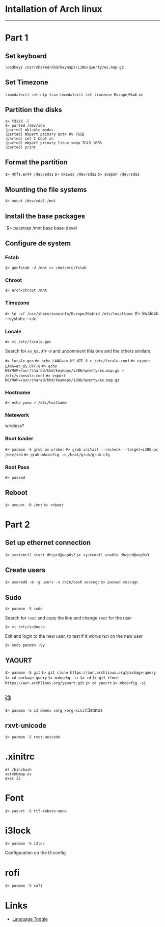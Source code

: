 # Intallation of Arch linux

---

# Part 1

## Set keyboard

`loadkeys /usr/shared/kbd/keymaps/i386/qwerty/es.map.gz`

## Set Timezone

`timedatectl set-ntp true`
`timedatectl set-timezone Europe/Madrid`

## Partition the disks

```
$> fdisk -l
$> parted /dev/sda
(parted) mklable msdos
(parted) mkpart primary ext4 0% 7GiB
(parted) set 1 boot on
(parted) mkpart primary linux-swap 7GiB 100%
(parted) print
```

## Format the partition

`$> mkfs.ext4 /dev/sda1`
`$> mkswap /dev/sda2`
`$> swapon /dev/sda2`

## Mounting the file systems

`$> mount /dev/sda1 /mnt`

## Install the base packages

`$> pacstrap /mnt base base-devel

## Configure de system

### Fstab

`$> genfstab -U /mnt >> /mnt/etc/fstab`

### Chroot

`$> arch-chroot /mnt`

### Timezone

`#> ln -sf /usr/share/zoneinfo/Europe/Madrid /etc/localtime
`#> hwclock --systohc --utc`

### Locale

`#> vi /etc/locale.gen`

Search for `en_US.UTF-8` and uncomment this one and the others similars.

`#> locale-gen`
`#> echo LANG=en_US.UTF-8 > /etc/locale.conf`
`#> export LANG=en_US.UTF-8`
`#> echo KEYMAP=/usr/shared/kbd/keymaps/i386/qwerty/es.map.gz > /etc/vconsole.conf`
`#> export KEYMAP=/usr/shared/kbd/keymaps/i386/qwerty/es.map.gz`

### Hostname

`#> echo yuno > /etc/hostname`

### Netework

wireless?

### Boot loader

`#> pacman -S grub os-prober`
`#> grub-install --recheck --target=i386-pc /dev/sda`
`#> grub-mkconfig -o /boot/grub/grub.cfg`

### Root Pass

`#> passwd`

## Reboot

`$> umount -R /mnt`
`$> reboot`

# Part 2

## Set up ethernet connection

`$> systemctl start dhcpcd@enp0s3`
`$> systemctl enable dhcpcd@enp0s3`

## Create users

`$> useradd -m -g users -s /bin/bash xescugc`
`$> passwd xescugc`

## Sudo

`$> pacman -S sudo`

Search for `root` and copy the line and change `root` for the user

`$> vi /etc/sudoers`

Exit and login to the new user, to test if it works run on the new user

`$> sudo pacman -Sy`

## YAOURT

`$> pacman -S git`
`$> git clone https://aur.archlinux.org/package-query`
`$> cd package-query`
`$> makepkg -si`
`$> cd`
`$> git clone https://aur.archlinux.org/yaourt.git`
`$> cd yaourt`
`$> mkconfig -si`

## i3

`$> pacman -S i3 dmenu xorg xorg-xinit`i3status

## rxvt-unicode

`$> pacman -S rxvt-unicode`

# .xinitrc

```
#! /bin/bash
setxkbmap es
exec i3
```


# Font

`$> yaourt -S ttf-roboto-mono`

# i3lock

`$> pacman -S i3loc`

Configuration on the i3 config

# rofi

`$> pacman -S rofi`

# Links

* [Language Toggle](http://docs.slackware.com/howtos:window_managers:keyboard_layout_in_i3)

